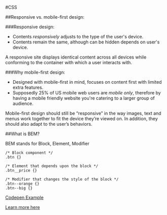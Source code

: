 #CSS

##Responsive vs. mobile-first design:

###Responsive design:

- Contents _responsively_ adjusts to the type of the user's device.
- Contents remain the same, although can be hidden depends on user's device.

A responsive site displays identical content across all devices while conforming to the container with which a user interacts with.

###Why mobile-first design:

- Designed with mobile-first in mind, focuses on content first with limited extra features.
- Supposedly 25% of US mobile web users are _mobile only_, therefore by having a mobile friendly website you're catering to a larger group of audience.

Mobile-first design should still be “responsive” in the way images, text and menus work together to fit the device they’re viewed on. In addition, they should also adapt to the user’s behaviors.

##What is BEM?

BEM stands for Block, Element, Modifier

```
/* Block component */
.btn {}

/* Element that depends upon the block */
.btn__price {}

/* Modifier that changes the style of the block */
.btn--orange {}
.btn--big {}
```

[Codepen Example](http://codepen.io/team/css-tricks/pen/226a65c8f7d64615aabd45048d1d3b6d)

[Learn more here](https://css-tricks.com/bem-101/)
